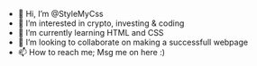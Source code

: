 - 👋 Hi, I’m @StyleMyCss
- 👀 I’m interested in crypto, investing & coding
- 🌱 I’m currently learning HTML and CSS
- 💞️ I’m looking to collaborate on making a successfull webpage
- 📫 How to reach me; Msg me on here :)

<!---
StyleMyCss/StyleMyCss is a ✨ special ✨ repository because its `README.md` (this file) appears on your GitHub profile.
You can click the Preview link to take a look at your changes.
--->
